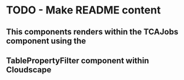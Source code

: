 # TODO - Make README content
## This components renders within the TCAJobs component using  the
## TablePropertyFilter component within Cloudscape

